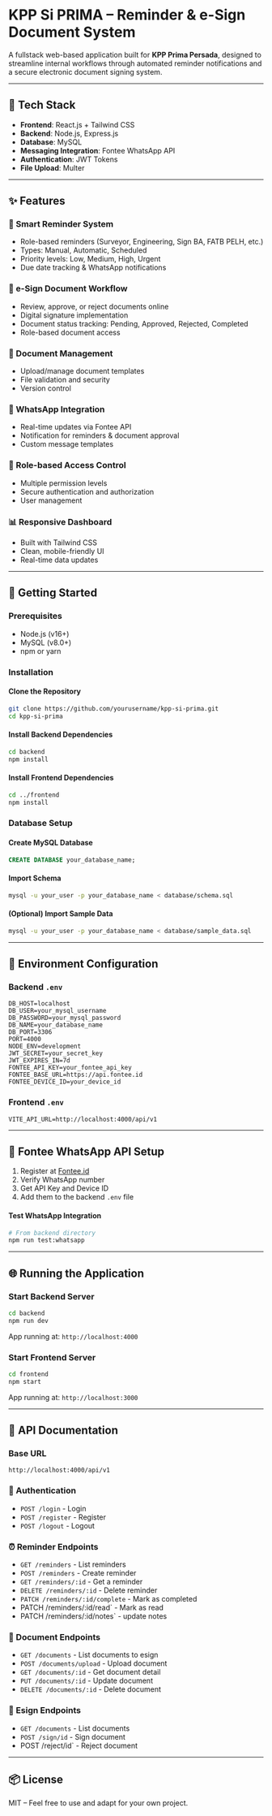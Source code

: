 # KPP Si PRIMA – Reminder & e-Sign Document System

A fullstack web-based application built for **KPP Prima Persada**, designed to streamline internal workflows through automated reminder notifications and a secure electronic document signing system.

---

## 🔧 Tech Stack

* **Frontend**: React.js + Tailwind CSS
* **Backend**: Node.js, Express.js
* **Database**: MySQL
* **Messaging Integration**: Fontee WhatsApp API
* **Authentication**: JWT Tokens
* **File Upload**: Multer

---

## ✨ Features

### 🔔 Smart Reminder System

* Role-based reminders (Surveyor, Engineering, Sign BA, FATB PELH, etc.)
* Types: Manual, Automatic, Scheduled
* Priority levels: Low, Medium, High, Urgent
* Due date tracking & WhatsApp notifications

### 📝 e-Sign Document Workflow

* Review, approve, or reject documents online
* Digital signature implementation
* Document status tracking: Pending, Approved, Rejected, Completed
* Role-based document access

### 📁 Document Management

* Upload/manage document templates
* File validation and security
* Version control

### 📩 WhatsApp Integration

* Real-time updates via Fontee API
* Notification for reminders & document approval
* Custom message templates

### 👥 Role-based Access Control

* Multiple permission levels
* Secure authentication and authorization
* User management

### 📊 Responsive Dashboard

* Built with Tailwind CSS
* Clean, mobile-friendly UI
* Real-time data updates

---

## 🚀 Getting Started

### Prerequisites

* Node.js (v16+)
* MySQL (v8.0+)
* npm or yarn

### Installation

#### Clone the Repository

```bash
git clone https://github.com/yourusername/kpp-si-prima.git
cd kpp-si-prima
```

#### Install Backend Dependencies

```bash
cd backend
npm install
```

#### Install Frontend Dependencies

```bash
cd ../frontend
npm install
```

### Database Setup

#### Create MySQL Database

```sql
CREATE DATABASE your_database_name;
```

#### Import Schema

```bash
mysql -u your_user -p your_database_name < database/schema.sql
```

#### (Optional) Import Sample Data

```bash
mysql -u your_user -p your_database_name < database/sample_data.sql
```

---

## 📂 Environment Configuration

### Backend `.env`

```env
DB_HOST=localhost
DB_USER=your_mysql_username
DB_PASSWORD=your_mysql_password
DB_NAME=your_database_name
DB_PORT=3306
PORT=4000
NODE_ENV=development
JWT_SECRET=your_secret_key
JWT_EXPIRES_IN=7d
FONTEE_API_KEY=your_fontee_api_key
FONTEE_BASE_URL=https://api.fontee.id
FONTEE_DEVICE_ID=your_device_id
```

### Frontend `.env`

```env
VITE_API_URL=http://localhost:4000/api/v1
```

---

## 📢 Fontee WhatsApp API Setup

1. Register at [Fontee.id](https://fontee.id)
2. Verify WhatsApp number
3. Get API Key and Device ID
4. Add them to the backend `.env` file

#### Test WhatsApp Integration

```bash
# From backend directory
npm run test:whatsapp
```

---

## 🌐 Running the Application

### Start Backend Server

```bash
cd backend
npm run dev
```

App running at: `http://localhost:4000`

### Start Frontend Server

```bash
cd frontend
npm start
```

App running at: `http://localhost:3000`

---

## 📃 API Documentation

### Base URL

```
http://localhost:4000/api/v1
```

### 🔑 Authentication

* `POST /login` - Login
* `POST /register` - Register
* `POST /logout` - Logout

### ⏰ Reminder Endpoints

* `GET /reminders` - List reminders
* `POST /reminders` - Create reminder
* `GET /reminders/:id` - Get a reminder
* `DELETE /reminders/:id` - Delete reminder
* `PATCH /reminders/:id/complete` - Mark as completed
*  PATCH /reminders/:id/read` - Mark as read
*  PATCH /reminders/:id/notes` - update notes

### 📄 Document Endpoints

* `GET /documents` - List documents to esign
* `POST /documents/upload` - Upload document
* `GET /documents/:id` - Get document detail
* `PUT /documents/:id` - Update document
* `DELETE /documents/:id` - Delete document

### 📄 Esign Endpoints

* `GET /documents` - List documents
* `POST /sign/id` - Sign document
*  POST /reject/id` - Reject document
  
---

## 📦 License

MIT – Feel free to use and adapt for your own project.
